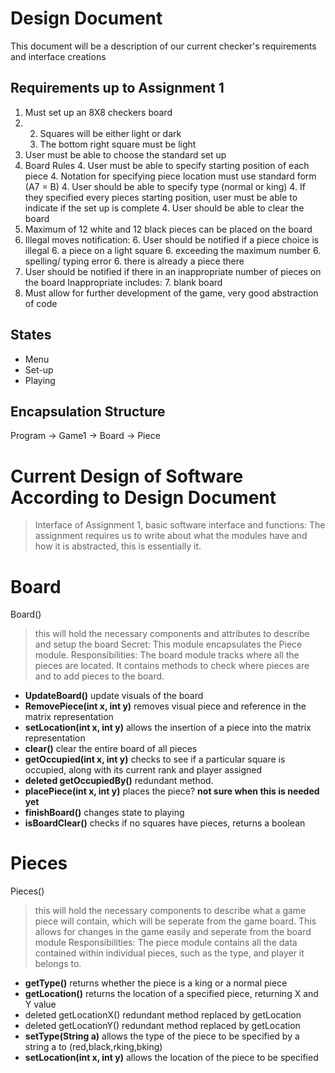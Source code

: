 Design Document
===============
This document will be a description of our current checker's requirements and interface creations


Requirements up to Assignment 1
-------------------------------

1.  Must set up an 8X8 checkers board
2.
    2. Squares will be either light or dark
    2. The bottom right square must be light
3. 	User must be able to choose the standard set up
4. Board Rules
    4. User must be able to specify starting position of each piece
    4. Notation for specifying piece location must use standard form (A7 = B)
    4. User should be able to specify type (normal or king)
    4. If they specified every pieces starting position, user must be able to indicate if the set up is complete 
    4. User should be able to clear the board
5. Maximum of 12 white and 12 black pieces can be placed on the board
6. Illegal moves notification:
    6. User should be notified if a piece choice is illegal
    6. a piece on a light square
    6. exceeding the maximum number
    6. spelling/ typing error
    6. there is already a piece there
7. User should be notified if there in an inappropriate number of pieces on the board
	Inappropriate includes:
    7. blank board
8. Must allow for further development of the game, very good abstraction of code

States
------
- Menu
- Set-up
- Playing

Encapsulation Structure
-----------------------
Program -> Game1 -> Board -> Piece 


Current Design of Software According to Design Document
=======================================================
>Interface of Assignment 1, basic software interface and functions:
>The assignment requires us to write about what the modules have and how it is abstracted, this is essentially it. 

Board
=====

Board() 
>this will hold the necessary components and attributes to describe and setup the board
>Secret: This module encapsulates the Piece module.
>Responsibilities: The board module tracks where all the pieces are located. It contains methods to check where pieces are and to add pieces to the board. 


+ **UpdateBoard()** update visuals of the board
+ **RemovePiece(int x, int y)** removes visual piece and reference in the matrix representation
+ **setLocation(int x, int y)** allows the insertion of a piece into the matrix representation
+ **clear()** clear the entire board of all pieces
+ **getOccupied(int x, int y)** checks to see if a particular square is occupied, along with its current rank and player assigned
+ **deleted getOccupiedBy()** redundant method.
+ **placePiece(int x, int y)** places the piece? **not sure when this is needed yet**
+ **finishBoard()** changes state to playing
+ **isBoardClear()** checks if no squares have pieces, returns a boolean

Pieces
======

Pieces() 
>this will hold the necessary components to describe what a game piece will contain, which will be seperate from the game board.
>This allows for changes in the game easily and seperate from the board module
>Responsibilities: The piece module contains all the data contained within individual pieces, such as the type, and player it belongs to. 

+ **getType()** returns whether the piece is a king or a normal piece
+ **getLocation()** returns the location of a specified piece, returning X and Y value
+ deleted getLocationX() redundant method replaced by getLocation
+ deleted getLocationY() redundant method replaced by getLocation
+ **setType(String a)** allows the type of the piece to be specified by a string a to (red,black,rking,bking)
+ **setLocation(int x, int y)** allows the location of the piece to be specified